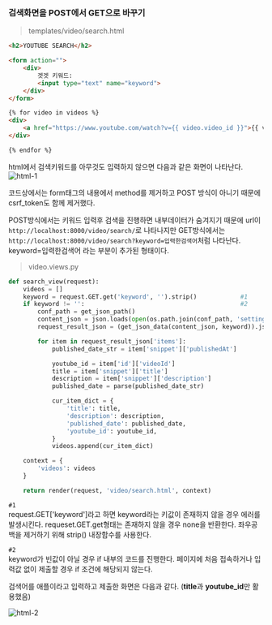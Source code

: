 
### 검색화면을 POST에서 GET으로 바꾸기

>templates/video/search.html
>
```html
<h2>YOUTUBE SEARCH</h2>

<form action="">
    <div>
        겟겟 키워드:
        <input type="text" name="keyword">
    </div>
</form>

{% for video in videos %}
<div>
    <a href="https://www.youtube.com/watch?v={{ video.video_id }}">{{ video.title }}</a>
</div>

{% endfor %}
```
html에서 검색키워드를 아무것도 입력하지 않으면 다음과 같은 화면이 나타난다. 
![html-1](https://s17.postimg.org/7z275n4a7/0222_4.png)

코드상에서는 form태그의 내용에서 method를 제거하고 POST 방식이 아니기 때문에 csrf_token도 함께 제거했다. 

POST방식에서는 키워드 입력후 검색을 진행하면 내부데이터가 숨겨지기 때문에 url이 `http://localhost:8000/video/search/`로 나타나지만 GET방식에서는 `http://localhost:8000/video/search?keyword=입력한검색어`처럼 나타난다. keyword=입력한검색어 라는 부분이 추가된 형태이다. 

> video.views.py
```python
def search_view(request):
    videos = []
    keyword = request.GET.get('keyword', '').strip()			#1
    if keyword != '':											#2
        conf_path = get_json_path()
        content_json = json.loads(open(os.path.join(conf_path, 'settings_local.json')).read())
        request_result_json = (get_json_data(content_json, keyword)).json()

        for item in request_result_json['items']:
            published_date_str = item['snippet']['publishedAt']

            youtube_id = item['id']['videoId']
            title = item['snippet']['title']
            description = item['snippet']['description']
            published_date = parse(published_date_str)

            cur_item_dict = {
                'title': title,
                'description': description,
                'published_date': published_date,
                'youtube_id': youtube_id,
            }
            videos.append(cur_item_dict)

    context = {
        'videos': videos
    }

    return render(request, 'video/search.html', context)
```
`#1`  
request.GET['keyword']라고 하면 keyword라는 키값이 존재하지 않을 경우 에러를 발생시킨다. requeset.GET.get형태는 존재하지 않을 경우 none을 반환한다. 좌우공백을 제거하기 위해 strip() 내장함수를 사용한다. 

`#2`  
keyword가 빈값이 아닐 경우 if 내부의 코드를 진행한다. 페이지에 처음 접속하거나 입력값 없이 제출할 경우 if 조건에 해당되지 않는다. 

검색어를 애플이라고 입력하고 제출한 화면은 다음과 같다. (**title**과 **youtube_id**만 활용했음)

![html-2](https://s2.postimg.org/8qfnin0h5/0222_5.png)  

